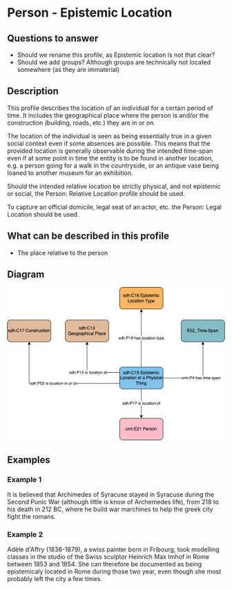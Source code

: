 # Person - Epistemic Location

## Questions to answer

- Should we rename this profile, as Epistemic location is not that clear?
- Should we add groups? Although groups are technically not located somewhere (as they are immaterial)

## Description

This profile describes the location of an individual for a certain period of time. It includes the geographical place where the person is and/or the construction (building, roads, etc.) they are in or on.

The location of the individual is seen as being essentially true in a given social context even if some absences are possible. This means that the provided location is generally observable during the intended time-span even if at some point in time the entity is to be found in another location, e.g. a person going for a walk in the countryside, or an antique vase being loaned to another museum for an exhibition.

Should the intended relative location be strictly physical, and not epistemic or social, the Person: Relative Location profile should be used.

To capture an official domicile, legal seat of an actor, etc. the Person: Legal Location should be used.

## What can be described in this profile

- The place relative to the person

## Diagram

![Alt text](<Diagrams/GV_Profile_Person-Epistemic Location.drawio.png>)

## Examples

### Example 1

It is believed that Archimedes of Syracuse stayed in Syracuse during the Second Punic War (although little is know of Archemedes life), from 218 to his death in 212 BC, where he build war marchines to help the greek city fight the romans.

### Example 2

Adèle d'Affry (1836-1879), a swiss painter born in Fribourg, took modelling classes in the studio of the Swiss sculptor Heinrich Max Imhof in Rome between 1853 and 1854. She can therefore be documented as being epistemicaly located in Rome during those two year, even though she most probably left the city a few times.
